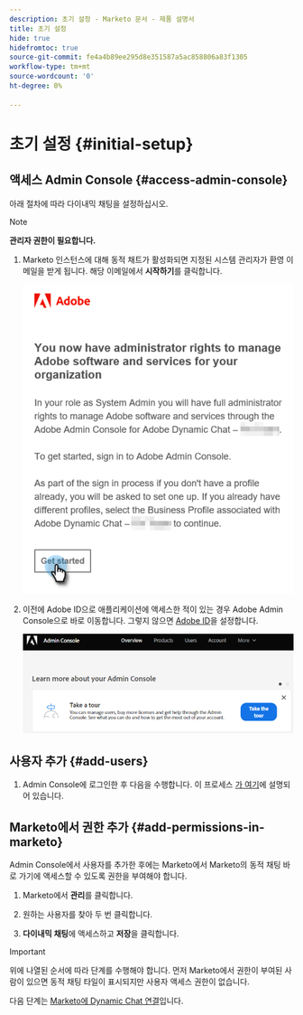 ```yaml
---
description: 초기 설정 - Marketo 문서 - 제품 설명서
title: 초기 설정
hide: true
hidefromtoc: true
source-git-commit: fe4a4b89ee295d8e351587a5ac858806a83f1305
workflow-type: tm+mt
source-wordcount: '0'
ht-degree: 0%

---
```


# 초기 설정 {#initial-setup}

## 액세스 Admin Console {#access-admin-console}

아래 절차에 따라 다이내믹 채팅을 설정하십시오.

>[!NOTE]
>
>**관리자 권한이 필요합니다.**

1. Marketo 인스턴스에 대해 동적 채트가 활성화되면 지정된 시스템 관리자가 환영 이메일을 받게 됩니다. 해당 이메일에서 **시작하기**&#x200B;를 클릭합니다.

   ![](assets/initial-setup-1.png)

1. 이전에 Adobe ID으로 애플리케이션에 액세스한 적이 있는 경우 Adobe Admin Console으로 바로 이동합니다. 그렇지 않으면 [Adobe ID](https://helpx.adobe.com/manage-account/using/create-update-adobe-id.html)을 설정합니다.

   ![](assets/initial-setup-2.png)

## 사용자 추가 {#add-users}

1. Admin Console에 로그인한 후 다음을 수행합니다. 이 프로세스 [가 여기](/help/marketo/product-docs/demand-generation/dynamic-chat/add-or-remove-chat-users.md#add-a-chat-user)에 설명되어 있습니다.

## Marketo에서 권한 추가 {#add-permissions-in-marketo}

Admin Console에서 사용자를 추가한 후에는 Marketo에서 Marketo의 동적 채팅 바로 가기에 액세스할 수 있도록 권한을 부여해야 합니다.

1. Marketo에서 **관리**&#x200B;를 클릭합니다.

1. 원하는 사용자를 찾아 두 번 클릭합니다.

1. **다이내믹 채팅**&#x200B;에 액세스하고 **저장**&#x200B;을 클릭합니다.

>[!IMPORTANT]
>
>위에 나열된 순서에 따라 단계를 수행해야 합니다. 먼저 Marketo에서 권한이 부여된 사람이 있으면 동적 채팅 타일이 표시되지만 사용자 액세스 권한이 없습니다.

다음 단계는 [Marketo에 Dynamic Chat 연결](/help/marketo/product-docs/demand-generation/dynamic-chat/connect-dynamic-chat-to-marketo.md)입니다.
